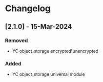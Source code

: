 # Changelog

## [2.1.0] - 15-Mar-2024
### Removed
- YC object_storage encrypted\unencrypted

### Added
- YC object_storage universal module